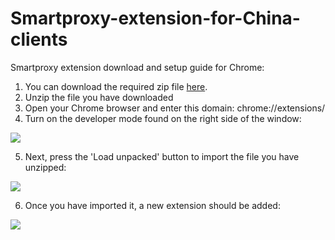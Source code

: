 # Smartproxy-extension-for-China-clients

Smartproxy extension download and setup guide for Chrome:

1. You can download the required zip file [here](https://github.com/Smartproxy/Smartproxy-extension-for-China-clients/raw/main/smartproxy_extension_china.zip).
2. Unzip the file you have downloaded
3. Open your Chrome browser and enter this domain: chrome://extensions/
4. Turn on the developer mode found on the right side of the window:

<img src="https://snipboard.io/WbaH67.jpg">

5. Next, press the 'Load unpacked' button to import the file you have unzipped:

<img src="https://snipboard.io/JiCzOv.jpg">

6. Once you have imported it, a new extension should be added:

<img src="https://snipboard.io/yzZibg.jpg">
